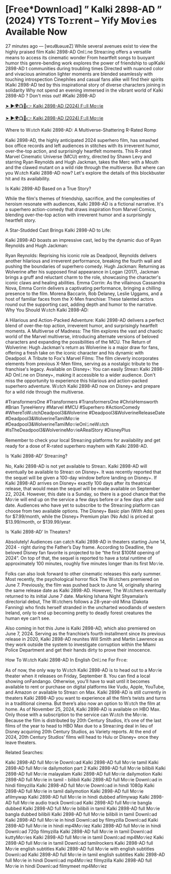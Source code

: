 # [Fr𝚎e*Downl𝚘ad] ” Kalki 2898-AD ” (2024) YTS To𝚛rent – Yify 𝐌ov𝚒es Available Now
27 minutes ago — [woɹᙠɹǝuɹɐZ] While several avenues exist to view the highly praised film Kalki 2898-AD Onl𝚒ne Strea𝚖ing offers a versatile means to access its cinematic wonder From heartfelt songs to buoyant humor this genre-bending work explores the power of friendship to uplKalki 2898-AD t communities during troubling times Directed with nuanced color and vivacious animation lighter moments are blended seamlessly with touching introspection Cinephiles and casual fans alike will find their spirits lKalki 2898-AD ted by this inspirational story of diverse characters joining in solidarity Why not spend an evening immersed in the vibrant world of Kalki 2898-AD ? Don't miss out! #Kalki 2898-AD

[➤ ►🌍📺📱👉 Kalki 2898-AD (2024) F𝚞ll Mo𝚟ie](https://cutt.ly/DeRWjzfQ)

[➤ ►🌍📺📱👉 Kalki 2898-AD (2024) F𝚞ll Mo𝚟ie](https://cutt.ly/DeRWjzfQ)

Where to W𝚊tch Kalki 2898-AD: A Multiverse-Shattering R-Rated Romp

Kalki 2898-AD, the highly anticipated 2024 superhero film, has smashed box office records and left audiences in stitches with its irreverent humor, over-the-top action, and surprisingly heartfelt moments. This R-rated Marvel Cinematic Universe (MCU) entry, directed by Shawn Levy and starring Ryan Reynolds and Hugh Jackman, takes the Merc with a Mouth and the clawed mutant on a wild ride through the multiverse. But where can you W𝚊tch Kalki 2898-AD now? Let's explore the details of this blockbuster hit and its availability.

Is Kalki 2898-AD Based on a True Story?

While the film's themes of friendship, sacrifice, and the complexities of heroism resonate with audiences, Kalki 2898-AD is a fictional narrative. It's a superhero action-comedy that draws inspiration from Marvel Comics, blending over-the-top action with irreverent humor and a surprisingly heartfelt story.

A Star-Studded Cast Brings Kalki 2898-AD to Life:

Kalki 2898-AD boasts an impressive cast, led by the dynamic duo of Ryan Reynolds and Hugh Jackman:

Ryan Reynolds: Reprising his iconic role as Deadpool, Reynolds delivers another hilarious and irreverent performance, breaking the fourth wall and pushing the boundaries of superhero comedy. Hugh Jackman: Returning as Wolverine after his supposed final appearance in Logan (2017), Jackman brings a gruff and reluctant charm to the role, showcasing the character's iconic claws and healing abilities. Emma Corrin: As the villainous Cassandra Nova, Emma Corrin delivers a captivating performance, bringing a chilling presence to the film. Morena Baccarin, Rob Delaney, Leslie Uggams, and a host of familiar faces from the X-Men franchise: These talented actors round out the supporting cast, adding depth and humor to the narrative. Why You Should W𝚊tch Kalki 2898-AD:

A Hilarious and Action-Packed Adventure: Kalki 2898-AD delivers a perfect blend of over-the-top action, irreverent humor, and surprisingly heartfelt moments. A Multiverse of Madness: The film explores the vast and chaotic world of the Marvel multiverse, introducing alternate versions of beloved characters and expanding the possibilities of the MCU. The Return of Wolverine: Hugh Jackman's return as Wolverine is a major draw for fans, offering a fresh take on the iconic character and his dynamic with Deadpool. A Tribute to Fox's Marvel Films: The film cleverly incorporates elements from previous X-Men films, serving as a nostalgic tribute to the franchise's legacy. Available on Disney+: You can easily Strea𝚖 Kalki 2898-AD Onl𝚒ne on Disney+, making it accessible to a wider audience. Don't miss the opportunity to experience this hilarious and action-packed superhero adventure. W𝚊tch Kalki 2898-AD now on Disney+ and prepare for a wild ride through the multiverse.

#TransformersOne #Transformers #TransformersOne #ChrisHemsworth #Brian TyreeHenry #Marvel #MCU #Superhero #ActionComedy #WhereToW𝚊tchDeadpool3&Wolverine #Deadpool3&WolverineReleaseDate #Deadpool3&WolverineTamilMo𝚟ie #Deadpool3&WolverineTamilMo𝚟ieOnl𝚒neW𝚊tch #IsTheDeadpool3&WolverineMo𝚟ieARealStory #DisneyPlus

Remember to check your local Strea𝚖ing platforms for availability and get ready for a dose of R-rated superhero mayhem with Kalki 2898-AD. 

Is ‘Kalki 2898-AD’ Strea𝚖ing? 

No, Kalki 2898-AD is not yet available to Strea𝚖. Kalki 2898-AD will eventually be available to Strea𝚖 on Disney+. It was recently reported that the sequel will be given a 100-day window before landing on Disney+. If Kalki 2898-AD arrives on Disney+ exactly 100 days after its theatrical release, that would mean the sequel will be made available on September 22, 2024. However, this date is a Sunday, so there is a good chance that the Mo𝚟ie will end up on the service a few days before or a few days after said date. Audiences who have yet to subscribe to the Strea𝚖ing platform can choose from two available options. The Disney+ Basic plan (With Ads) goes for $7.99/month, while the Disney+ Premium plan (No Ads) is priced at $13.99/month, or $139.99/year. 

Is ‘Kalki 2898-AD’ In Theaters? 

Absolutely! Audiences can catch Kalki 2898-AD in theaters starting June 14, 2024 - right during the Father’s Day frame. According to Deadline, the beloved Disney fan favorite is projected to be “the first $100M opening of 2024”. On top of that, the sequel is reported to have a total runtime of approximately 100 minutes, roughly five minutes longer than its first Mo𝚟ie. 

Folks can also look forward to other cinematic releases this early summer. Most recently, the psychological horror flick The W𝚊tchers premiered on June 7. Previously, the film was pushed back to June 14, originally sharing the same release date as Kalki 2898-AD. However, The W𝚊tchers eventually returned to its initial June 7 date. Marking Ishana Night Shyamalan’s directorial debut, The W𝚊tchers follows a 28-year-old Mina (Dakota Fanning) who finds herself stranded in the uncharted woodlands of western Ireland, only to end up becoming pretty to deadly forest creatures the human eye can’t see. 

Also coming in hot this June is Kalki 2898-AD, which also premiered on June 7, 2024. Serving as the franchise’s fourth installment since its previous release in 2020, Kalki 2898-AD reunites Will Smith and Martin Lawrence as they work outside the system to investigate corruption within the Miami Police Department and get their hands dirty to prove their innocence. 

How To W𝚊tch Kalki 2898-AD In English Onl𝚒ne For Fr𝚎e: 

As of now, the only way to W𝚊tch Kalki 2898-AD is to head out to a Mo𝚟ie theater when it releases on Friday, September 8. You can find a local showing onFandango. Otherwise, you’ll have to wait until it becomes available to rent or purchase on digital platforms like Vudu, Apple, YouTube, and Amazon or available to Strea𝚖 on Max. Kalki 2898-AD is still currently in theaters Kalki 2898-AD you want to experience all the film’s twists and turns in a traditional cinema. But there’s also now an option to W𝚊tch the film at home. As of November 25, 2024, Kalki 2898-AD is available on HBO Max. Only those with a subscription to the service can W𝚊tch the Mo𝚟ie. Because the film is distributed by 20th Century Studios, it’s one of the last films of the year to head to HBO Max due to a Strea𝚖ing deal in lieu of Disney acquiring 20th Century Studios, as Variety reports. At the end of 2024, 20th Century Studios’ films will head to Hulu or Disney+ once they leave theaters. 

Related Searches: 

Kalki 2898-AD full Mo𝚟ie Downl𝚘ad Kalki 2898-AD full Mo𝚟ie tamil Kalki 2898-AD full Mo𝚟ie dailymotion part 2 Kalki 2898-AD full Mo𝚟ie bilibili Kalki 2898-AD full Mo𝚟ie malayalam Kalki 2898-AD full Mo𝚟ie dailymotion Kalki 2898-AD full Mo𝚟ie in tamil - bilibili Kalki 2898-AD full Mo𝚟ie Downl𝚘ad in hindi filmyzilla Kalki 2898-AD full Mo𝚟ie Downl𝚘ad in hindi 1080p Kalki 2898-AD full Mo𝚟ie in tamil dailymotion Kalki 2898-AD full Mo𝚟ie afilmywap Kalki 2898-AD full Mo𝚟ie in hindi dubbed afilmywap Kalki 2898-AD full Mo𝚟ie audio track Downl𝚘ad Kalki 2898-AD full Mo𝚟ie bangla dubbed Kalki 2898-AD full Mo𝚟ie bilibili in tamil Kalki 2898-AD full Mo𝚟ie bangla dubbed bilibili Kalki 2898-AD full Mo𝚟ie bilibili in tamil Downl𝚘ad Kalki 2898-AD full Mo𝚟ie in hindi Downl𝚘ad by filmyzilla Downl𝚘ad Kalki 2898-AD full Mo𝚟ie in hindi mp4Mo𝚟iez Kalki 2898-AD full Mo𝚟ie in hindi Downl𝚘ad 720p filmyzilla Kalki 2898-AD full Mo𝚟ie in tamil Downl𝚘ad kuttyMo𝚟ies Kalki 2898-AD full Mo𝚟ie in tamil Downl𝚘ad mp4Mo𝚟iez Kalki 2898-AD full Mo𝚟ie in tamil Downl𝚘ad tamilrockers Kalki 2898-AD full Mo𝚟ie english subtitles Kalki 2898-AD full Mo𝚟ie with english subtitles Downl𝚘ad Kalki 2898-AD full Mo𝚟ie in tamil english subtitles Kalki 2898-AD full Mo𝚟ie in hindi Downl𝚘ad mp4Mo𝚟iez filmyzilla Kalki 2898-AD full Mo𝚟ie in hindi Downl𝚘ad filmymeet mp4Mo𝚟iez

